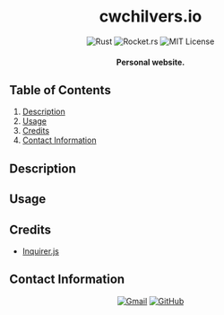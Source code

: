<h1 align="center">
  cwchilvers.io
</h1>

<p align="center">
    <img src="https://img.shields.io/badge/Rust-000000.svg?style=for-the-badge&logo=Rust&logoColor=white" alt="Rust">
    <img src="https://img.shields.io/badge/rocket.rs-8A2BE2?style=for-the-badge&color=rgb(219%2C%2066%2C%2073)
" alt="Rocket.rs">
    <img src="https://img.shields.io/badge/License-MIT-blue.svg?style=for-the-badge" alt="MIT License">
</p>

<h4 align="center">Personal website.</h4>

## Table of Contents
1. [Description](#description)
2. [Usage](#usage)
3. [Credits](#credits)
4. [Contact Information](#contact-information)

## Description

## Usage

## Credits
* [Inquirer.js](https://www.npmjs.com/package/inquirer)

## Contact Information
<p align="center">
    <a href="mailto:cwchilvers@gmail.com"><img src="https://img.shields.io/badge/Gmail-D14836?style=for-the-badge&logo=gmail&logoColor=white" alt="Gmail"></a>
    <a href="https://github.com/cwchilvers"><img src="https://img.shields.io/badge/GitHub-181717.svg?style=for-the-badge&logo=GitHub&logoColor=white" alt="GitHub"></a>
</p>
